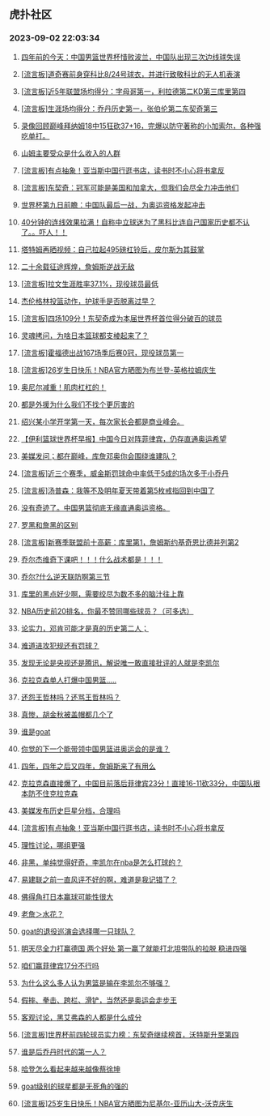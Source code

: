 ## 虎扑社区 
### 2023-09-02 22:03:34

1. [四年前的今天：中国男篮世界杯惜败波兰，中国队出现三次边线球失误](https://bbs.hupu.com/61951373.html)

2. [[流言板]道奇赛前身穿科比8/24号球衣，并进行致敬科比的无人机表演](https://bbs.hupu.com/61953132.html)

3. [[流言板]近5年联盟场均得分：字母哥第一，利拉德第二KD第三库里第四](https://bbs.hupu.com/61952420.html)

4. [[流言板]生涯场均得分：乔丹历史第一，张伯伦第二东契奇第三](https://bbs.hupu.com/61952517.html)

5. [录像回顾巅峰拜纳姆18中15狂砍37+16，完爆以防守著称的小加索尔，各种强吃单打。](https://bbs.hupu.com/61952856.html)

6. [山姆主要受众是什么收入的人群](https://bbs.hupu.com/61951804.html)

7. [[流言板]有点抽象！亚当斯中国行逛书店，读书时不小心将书拿反](https://bbs.hupu.com/61953454.html)

8. [[流言板]东契奇：冠军可能是美国和加拿大，但我们会尽全力冲击他们](https://bbs.hupu.com/61953371.html)

9. [世界杯第九日前瞻：中国队最后一战，为奥运资格发起冲击](https://bbs.hupu.com/61947100.html)

10. [40分钟的连线效果拉满！自称中立球迷为了黑科比连自己国家历史都不认了。。吓人！！](https://bbs.hupu.com/61953865.html)

11. [塔特姆再晒视频：自己拉起495磅杠铃后，皮尔斯为其鼓掌](https://bbs.hupu.com/61948100.html)

12. [二十余载征途辉煌，詹姆斯逆战无敌](https://bbs.hupu.com/61948272.html)

13. [[流言板]拉文生涯胜率37.1%，现役球员最低](https://bbs.hupu.com/61947110.html)

14. [杰伦格林投篮动作，护球手是否脱离过早？](https://bbs.hupu.com/61954163.html)

15. [[流言板]四场109分！东契奇成为本届世界杯首位得分破百的球员](https://bbs.hupu.com/61952814.html)

16. [灵魂拷问，为啥日本篮球都支棱起来了？](https://bbs.hupu.com/61954596.html)

17. [[流言板]霍福德出战167场季后赛0冠，现役球员第一](https://bbs.hupu.com/61946758.html)

18. [[流言板]26岁生日快乐！NBA官方晒图为布兰登-英格拉姆庆生](https://bbs.hupu.com/61953349.html)

19. [奥尼尔减重！肌肉杠杠的！](https://bbs.hupu.com/61949391.html)

20. [都是外援为什么我们不找个更厉害的](https://bbs.hupu.com/61955967.html)

21. [绍兴某小学开学第一天，每次家长会都是商业峰会。](https://bbs.hupu.com/61953609.html)

22. [【伊利篮球世界杯早报】中国今日对阵菲律宾，仍存直通奥运希望](https://bbs.hupu.com/61943163.html)

23. [美媒发问；都在巅峰，库詹邓奥你会围绕谁建队？](https://bbs.hupu.com/61953875.html)

24. [[流言板]近三个赛季，威金斯罚球命中率低于5成的场次多于小乔丹](https://bbs.hupu.com/61946823.html)

25. [[流言板]汤普森：我等不及明年夏天带着第5枚戒指回到中国了](https://bbs.hupu.com/61946495.html)

26. [没有奇迹了。中国男篮彻底无缘直通奥运资格。](https://bbs.hupu.com/61955668.html)

27. [罗黑和詹黑的区别](https://bbs.hupu.com/61953766.html)

28. [[流言板]新赛季联盟前十高薪：库里第1，詹姆斯约基奇恩比德并列第2](https://bbs.hupu.com/61946413.html)

29. [乔尔杰维奇下课吧！！！什么战术都是！！！](https://bbs.hupu.com/61956402.html)

30. [乔尔?什么逆天联防啊第三节](https://bbs.hupu.com/61956324.html)

31. [库里的黑点好少啊，需要绞尽为数不多的脑汁往上靠](https://bbs.hupu.com/61953117.html)

32. [NBA历史前20排名，你最不赞同哪些球员？（可多选）](https://bbs.hupu.com/61953647.html)

33. [论实力，邓肯可能才是真的历史第二人；](https://bbs.hupu.com/61953056.html)

34. [难道进攻犯规还有罚球？](https://bbs.hupu.com/61955480.html)

35. [发现无论是央视还是腾讯，解说唯一敢直接批评的人就是李凯尔](https://bbs.hupu.com/61955138.html)

36. [克拉克森单人打爆中国男篮…..](https://bbs.hupu.com/61956152.html)

37. [还怨王哲林吗？还骂王哲林吗？](https://bbs.hupu.com/61956392.html)

38. [真惨，胡金秋被盖帽都几个了](https://bbs.hupu.com/61955764.html)

39. [谁是goat](https://bbs.hupu.com/61954937.html)

40. [你觉的下一个能带领中国男篮进奥运会的是谁？](https://bbs.hupu.com/61955691.html)

41. [四年，四年之后又四年，詹姆斯来了有用么](https://bbs.hupu.com/61955483.html)

42. [克拉克森直接爆了，中国目前落后菲律宾23分！直接16-11砍33分，中国队根本防不住克拉克森](https://bbs.hupu.com/61956344.html)

43. [美媒发布历史巨星分档，合理吗](https://bbs.hupu.com/61955643.html)

44. [[流言板]有点抽象！亚当斯中国行逛书店，读书时不小心将书拿反](https://bbs.hupu.com/61953453.html)

45. [理性讨论，哪组更强](https://bbs.hupu.com/61953094.html)

46. [非黑，单纯觉得好奇，李凯尔在nba是怎么打球的？](https://bbs.hupu.com/61954909.html)

47. [易建联之前一直风评不好的啊，难道是我记错了？](https://bbs.hupu.com/61954209.html)

48. [佛得角打日本赢球可能性很大](https://bbs.hupu.com/61953570.html)

49. [老詹＞水花？](https://bbs.hupu.com/61954759.html)

50. [goat的退役巡演会选择哪一只球队？](https://bbs.hupu.com/61954676.html)

51. [明天尽全力打赢德国  两个好处  第一赢了就能打北坦带队的拉脱 稳进四强](https://bbs.hupu.com/61953492.html)

52. [咱们赢菲律宾17分不行吗](https://bbs.hupu.com/61953751.html)

53. [为什么这么多人认为男篮是输在李凯尔不够强？](https://bbs.hupu.com/61953745.html)

54. [假摔、拳击、跨栏、滑铲，当然还是奥运会走步王](https://bbs.hupu.com/61953838.html)

55. [客观讨论，黑艾弗森的人都是什么成分](https://bbs.hupu.com/61953813.html)

56. [[流言板]世界杯前四轮球员实力榜：东契奇继续榜首，沃特斯升至第四](https://bbs.hupu.com/61951697.html)

57. [谁是后乔丹时代的第一人？](https://bbs.hupu.com/61953851.html)

58. [哈登怎么看起来越来越像蔡徐坤](https://bbs.hupu.com/61953246.html)

59. [goat级别的球星都是无死角的强的](https://bbs.hupu.com/61953388.html)

60. [[流言板]25岁生日快乐！NBA官方晒图为尼基尔-亚历山大-沃克庆生](https://bbs.hupu.com/61953377.html)

